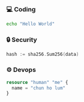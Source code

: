 ### 💻 Coding
```bash
echo "Hello World"
```
### 🔒 Security
```go
hash := sha256.Sum256(data) 
```
### ⚙ Devops
```terraform
resource "human" "me" {
  name = "chun ho lum"
}
```
